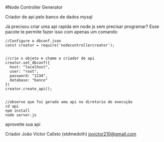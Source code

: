 #Node Controller Generator


Criador de api pelo banco de dados mysql

Já precisou criar uma api rapida em node js sem precisar programar?
Esse pacote te permite fazer isso com apenas um comando

    //Configure o dbconf.json
    const creator = require('nodecontrollercreator');


    //crie o objeto e chame o criador de api
    creator.set_dbconf({
      host: "localhost",
      user: "root",
      password: "1234",
      database: "banco"
    })
    creator.create_api();


    //observe que foi gerado uma api no diretorio de execução
    cd api
    npm install
    node server.js

aproveite sua api


Criador João Victor Calisto (stdmedoth)
jovictor210@gmail.com
